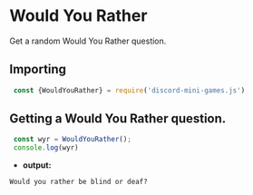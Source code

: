 # Would You Rather
Get a random Would You Rather question.
## Importing

```js
 const {WouldYouRather} = require('discord-mini-games.js')
```
## Getting a Would You Rather question.

```js
 const wyr = WouldYouRather();
 console.log(wyr)
```
 - **output:**

```
Would you rather be blind or deaf?
```